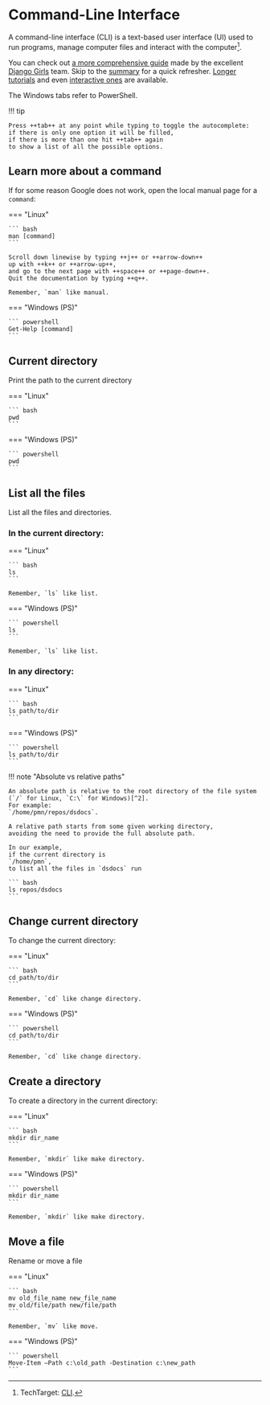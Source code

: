 # Command-Line Interface

A command-line interface (CLI) is a text-based user interface (UI)
used to run programs, manage computer files and interact with the computer[^1].


You can check out
[a more comprehensive guide](https://tutorial.djangogirls.org/en/intro_to_command_line)
made by the excellent
[Django Girls](https://djangogirls.org/en/)
team.
Skip to the
[summary](https://tutorial.djangogirls.org/en/intro_to_command_line/#summary)
for a quick refresher.
[Longer tutorials](https://ubuntu.com/tutorials/command-line-for-beginners#1-overview)
and even
[interactive ones](https://linuxsurvival.com/)
are available.

The Windows tabs refer to PowerShell.

!!! tip

    Press ++tab++ at any point while typing to toggle the autocomplete:
    if there is only one option it will be filled,
    if there is more than one hit ++tab++ again
    to show a list of all the possible options.

<!-- ## Open the terminal

=== "Linux"

    Press
    ++ctrl+shift+t++
    to open a terminal window.

=== "Windows (PS)"

    Press
    ++windows++,
    type `powershell`
    and open it. -->

## Learn more about a command

If for some reason Google does not work,
open the local manual page for a `command`:

=== "Linux"

    ``` bash
    man [command]
    ```

    Scroll down linewise by typing ++j++ or ++arrow-down++
    up with ++k++ or ++arrow-up++,
    and go to the next page with ++space++ or ++page-down++.
    Quit the documentation by typing ++q++.

    Remember, `man` like manual.

=== "Windows (PS)"

    ``` powershell
    Get-Help [command]
    ```

## Current directory

Print the path to the current directory

=== "Linux"

    ``` bash
    pwd
    ```

=== "Windows (PS)"

    ``` powershell
    pwd
    ```

## List all the files

List all the files and directories.

### In the current directory:

=== "Linux"

    ``` bash
    ls
    ```

    Remember, `ls` like list.

=== "Windows (PS)"

    ``` powershell
    ls
    ```

    Remember, `ls` like list.

### In any directory:

=== "Linux"

    ``` bash
    ls path/to/dir
    ```

=== "Windows (PS)"

    ``` powershell
    ls path/to/dir
    ```

!!! note "Absolute vs relative paths"

    An absolute path is relative to the root directory of the file system
    (`/` for Linux, `C:\` for Windows)[^2].
    For example:
    `/home/pmn/repos/dsdocs`.

    A relative path starts from some given working directory,
    avoiding the need to provide the full absolute path.

    In our example,
    if the current directory is
    `/home/pmn`,
    to list all the files in `dsdocs` run

    ``` bash
    ls repos/dsdocs
    ```

## Change current directory

To change the current directory:

=== "Linux"

    ``` bash
    cd path/to/dir
    ```

    Remember, `cd` like change directory.

=== "Windows (PS)"

    ``` powershell
    cd path/to/dir
    ```

    Remember, `cd` like change directory.

## Create a directory

To create a directory
in the current directory:

=== "Linux"

    ``` bash
    mkdir dir_name
    ```

    Remember, `mkdir` like make directory.

=== "Windows (PS)"

    ``` powershell
    mkdir dir_name
    ```

    Remember, `mkdir` like make directory.

## Move a file

Rename or move a file

=== "Linux"

    ``` bash
    mv old_file_name new_file_name
    mv old/file/path new/file/path
    ```

    Remember, `mv` like move.

=== "Windows (PS)"

    ``` powershell
    Move-Item –Path c:\old_path -Destination c:\new_path
    ```

[^1]: TechTarget: [CLI](https://www.techtarget.com/searchwindowsserver/definition/command-line-interface-CLI).
[^2]: Wikipedia: [Absolute and relative paths](https://en.wikipedia.org/wiki/Path_(computing)#Absolute_and_relative_paths).